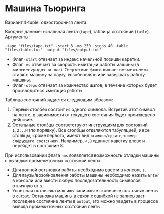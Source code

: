 # Машина Тьюринга

Вариант 4-tuple, односторонняя лента.

Входные данные: начальная лента (`tape`), таблица состояний (`table`). Аргументы:

```
-tape "files/tape.txt" -start 3 -ms 250 -steps 40 -table "files/table.txt" -output "files/output.txt"
```

- Флаг `-start` отвечает за индекс начальной позиции каретки.
- Флаг `-ms` отвечает за скорость имитации работы машины (в миллисекундах на шаг). Отсутствие флага лишает возможности ставить машину на паузу, возобновлять или завершать работу машины.
- Флаг `-steps` отвечает за количество шагов, в течение которых будет производиться имитация работы.

Таблица состояний задается следующим образом:
  1. Первый столбец состоит из одного символа. Встретив этот символ на ленте, в зависимости от текущего состояния будет произведено действие.
  2. Остальные столбцы соответствуют инструкциям для состояний `1,2,..N` (по порядку). Все столбцы отделяются табуляцией, и все столбцы, кроме первого, имеют вид `<символ/сдвиг>,<номер следующего состояния>`. Например, `<,8` сдвинет каретку влево и перейдет в состояние 8.

При использовании флага `-ms` появляется возможность отладки машины с выводом промежуточных состояний ленты. 

- Для полной остановки работы необходимо ввести в консоль `s`. 
- Для паузы/возобновления работы машины необходимо нажать `Enter` в консоли или ввести любую последовательность символов, отличную от `s`.
- Успешная остановка машины записывает конечное состояние ленты в `output`. Остановка машины в связи с ошибкой не записывает последнее состояние ленты в `output`, его можно увидеть в процессе вывода промежуточных состояний ленты.
